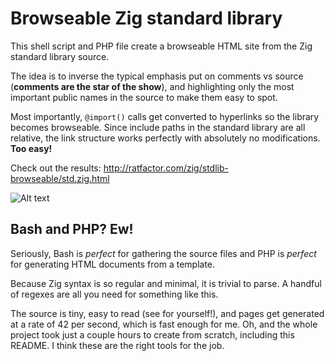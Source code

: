 # Browseable Zig standard library

This shell script and PHP file create a browseable HTML site from the Zig standard library source.

The idea is to inverse the typical emphasis put on comments vs source (**comments are the star of the show**), and highlighting only the most important public names in the source to make them easy to spot.

Most importantly, `@import()` calls get converted to hyperlinks so the library becomes browseable.  Since include paths in the standard library are all relative, the link structure works perfectly with absolutely no modifications. **Too easy!**

Check out the results: http://ratfactor.com/zig/stdlib-browseable/std.zig.html

![Alt text](http://ratfactor.com/zig/stdlib-browseable/screenshot.png)

## Bash and PHP? Ew!

Seriously, Bash is _perfect_ for gathering the source files and PHP is _perfect_ for generating HTML documents from a template.

Because Zig syntax is so regular and minimal, it is trivial to parse. A handful of regexes are all you need for something like this.

The source is tiny, easy to read (see for yourself!), and pages get generated at a rate of 42 per second, which is fast enough for me.
Oh, and the whole project took just a couple hours to create from scratch, including this README. I think these are the right tools for the job.
